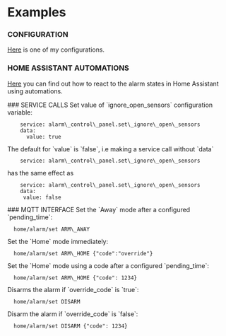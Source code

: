 # Examples

### CONFIGURATION
[Here](examples/my_bwalarm.yaml) is one of my configurations.

### HOME ASSISTANT AUTOMATIONS
[Here](examples/automations.yaml) you can find out how to react to the alarm states in Home Assistant using automations.  

<span id="#service_calls">
### SERVICE CALLS
</span>
Set value of `ignore_open_sensors` configuration variable:
<code><pre>
    service: alarm\_control\_panel.set\_ignore\_open\_sensors
    data:
      value: true
</pre></code>
The default for `value` is `false`, i.e making a service call without `data`
<code><pre>
    service: alarm\_control\_panel.set\_ignore\_open\_sensors
</pre></code>
has the same effect as
<code><pre>
    service: alarm\_control\_panel.set\_ignore\_open\_sensors
    data:
     value: false
</pre></code>

<span id="#mqtt_interface">
### MQTT INTERFACE
</span>
Set the `Away` mode after a configured `pending_time`:
<code><pre>
  home/alarm/set ARM\_AWAY
</pre></code>
Set the `Home` mode immediately:
<code><pre>
  home/alarm/set ARM\_HOME {"code":"override"}
</pre></code>
Set the `Home` mode using a code after a configured `pending_time`:
<code><pre>
  home/alarm/set ARM\_HOME {"code": 1234}
</pre></code>
Disarms the alarm if `override_code` is `true`:
<code><pre>
  home/alarm/set DISARM
</pre></code>
Disarm the alarm if `override_code` is `false`:
<code><pre>
  home/alarm/set DISARM {"code": 1234}
</pre></code>
